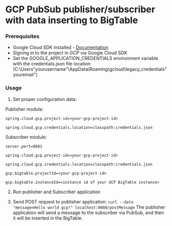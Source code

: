 # GCP PubSub publisher/subscriber with data inserting to BigTable

### Prerequisites

* Google Cloud SDK installed - [Documentation](https://cloud.google.com/sdk/docs/quickstart)
* Signing in to the project in GCP via Google Cloud SDK
* Set the GOOGLE_APPLICATION_CREDENTIALS environment variable with the credentials.json file location (C:\Users\"yourusername"\AppData\Roaming\gcloud\legacy_credentials\"youremail")

### Usage
1. Set proper configuration data:

Publisher module:

`spring.cloud.gcp.project-id=<your-gcp-project-id>`

 `spring.cloud.gcp.credentials.location=classpath:credentials.json`
 
Subscriber module:

`server.port=8081`

`spring.cloud.gcp.project-id=<your-gcp-project-id>`

 `spring.cloud.gcp.credentials.location=classpath:credentials.json`
 
 `gcp.bigtable.projectId=<your-gcp-project-id>`
 
 `gcp.bigtable.instanceId=<instance id of your GCP BigTable instance>` 
 
 2. Run publisher and Subscriber application
 
 3. Send POST request to publisher application:
 `curl --data "message=Hello world gcp!" localhost:8080/postMessage`
 The publisher application will send a message to the subscriber via PubSub, and then it will be inserted in the BigTable.
 